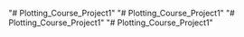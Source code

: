 "# Plotting_Course_Project1" 
"# Plotting_Course_Project1" 
"# Plotting_Course_Project1" 
"# Plotting_Course_Project1" 
